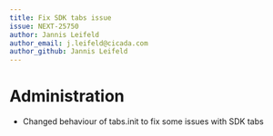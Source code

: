 ```yaml
---
title: Fix SDK tabs issue
issue: NEXT-25750
author: Jannis Leifeld
author_email: j.leifeld@cicada.com
author_github: Jannis Leifeld
---
```

# Administration
* Changed behaviour of tabs.init to fix some issues with SDK tabs
